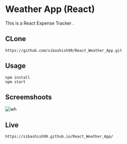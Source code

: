 # Weather App (React)

This is a React Expense Tracker .

## CLone
```
https://github.com/sibashish99/React_Weather_App.git

```

## Usage
```
npm install
npm start

```
## Screemshoots
![wh](https://user-images.githubusercontent.com/62691250/119231488-d0c6fb80-bb3e-11eb-9e59-cf2bd9192c9f.jpg)


## Live
```
https://sibashish99.github.io/React_Weather_App/

```



